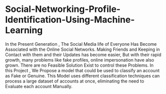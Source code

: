 # Social-Networking-Profile-Identification-Using-Machine-Learning

In the Present Generation , The Social Media life of Everyone Has Become Associated with the Online Social Networks.
Making Friends and Keeping in Contact with them and their Updates has become easier, But with their rapid growth, many problems like fake profiles, online impersonation have also grown.
There are no Feasible Solution Exist to control these Problems.
In this Project , We Propose a model that could be used to classify an account as Fake or Genuine.
This Model uses different classification techniques can process a large dataset of accounts at once, eliminating the need to Evaluate each account Manually.
